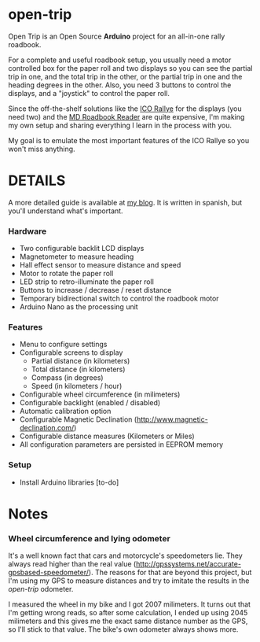 # open-trip

Open Trip is an Open Source **Arduino** project for an all-in-one rally roadbook.

For a complete and useful roadbook setup, you usually need a motor controlled box for the paper roll and two displays so you can see the partial trip in one, and the total trip in the other, or the partial trip in one and the heading degrees in the other. Also, you need 3 buttons to control the displays, and a "joystick" to control the paper roll.

Since the off-the-shelf solutions like the [ICO Rallye](http://www.icoracing.com/collections/ico-racing-products/products/rallye-max-g) for the displays (you need two) and the [MD Roadbook Reader](http://www.rallymanagementservices.com/products/md-roadbook-reader) are quite expensive, I'm making my own setup and sharing everything I learn in the process with you.

My goal is to emulate the most important features of the ICO Rallye so you won't miss anything.

# DETAILS

A more detailed guide is available at [my blog](https://matto.io/roadbook-con-tripmaster/). It is written in spanish, but you'll understand what's important.

### Hardware
* Two configurable backlit LCD displays
* Magnetometer to measure heading
* Hall effect sensor to measure distance and speed
* Motor to rotate the paper roll
* LED strip to retro-illuminate the paper roll
* Buttons to increase / decrease / reset distance
* Temporary bidirectional switch to control the roadbook motor
* Arduino Nano as the processing unit

### Features
* Menu to configure settings
* Configurable screens to display
	* Partial distance (in kilometers)
	* Total distance (in kilometers)
	* Compass (in degrees)
	* Speed (in kilometers / hour)
* Configurable wheel circumference (in milimeters)
* Configurable backlight (enabled / disabled)
* Automatic calibration option
* Configurable Magnetic Declination (http://www.magnetic-declination.com/)
* Configurable distance measures (Kilometers or Miles)
* All configuration parameters are persisted in EEPROM memory

### Setup

* Install Arduino libraries [to-do]

# Notes

### Wheel circumference and lying odometer

It's a well known fact that cars and motorcycle's speedometers lie. They always read higher than the real value (http://gpssystems.net/accurate-gpsbased-speedometer/).
The reasons for that are beyond this project, but I'm using my GPS to measure distances and try to imitate the results in the *open-trip* odometer.

I measured the wheel in my bike and I got 2007 milimeters. It turns out that I'm getting wrong reads, so after some calculation, I ended up using 2045 milimeters and this gives me the exact same distance number as the GPS, so I'll stick to that value. The bike's own odometer always shows more.

